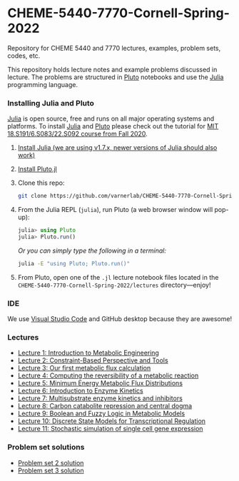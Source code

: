 # CHEME-5440-7770-Cornell-Spring-2022

Repository for CHEME 5440 and 7770 lectures, examples, problem sets, codes, etc.

This repository holds lecture notes and example problems discussed in lecture. The problems are structured in [Pluto](https://github.com/fonsp/Pluto.jl) notebooks and use the [Julia](https://julialang.org) programming language.

### Installing Julia and Pluto

[Julia](https://julialang.org) is open source, free and runs on all major operating systems and platforms. To install
[Julia](https://julialang.org) and [Pluto](https://github.com/fonsp/Pluto.jl) please check out the tutorial for
[MIT 18.S191/6.S083/22.S092 course from Fall 2020](https://computationalthinking.mit.edu/Fall20/installation/).

1. [Install Julia (we are using v1.7.x, newer versions of Julia should also work)](https://julialang.org/downloads/)
1. [Install Pluto.jl](https://github.com/fonsp/Pluto.jl#installation)
1. Clone this repo:

    ```bash
    git clone https://github.com/varnerlab/CHEME-5440-7770-Cornell-Spring-2022.git
    ```

1. From the Julia REPL (`julia`), run Pluto (a web browser window will pop-up):

    ```julia
    julia> using Pluto
    julia> Pluto.run()
    ```

    _Or you can simply type the following in a terminal:_

    ```bash
    julia -E "using Pluto; Pluto.run()"
    ```

1. From Pluto, open one of the `.jl` lecture notebook files located in the `CHEME-5440-7770-Cornell-Spring-2022/lectures` directory—enjoy!

### IDE

We use [Visual Studio Code](https://code.visualstudio.com) and GitHub desktop because they are awesome!

### Lectures

* [Lecture 1: Introduction to Metabolic Engineering](https://htmlview.glitch.me/?https://github.com/varnerlab/CHEME-5440-7770-Cornell-Spring-2022/blob/main/html/Lecture-1-5440-7770-S2022.jl.html)
* [Lecture 2: Constraint-Based Perspective and Tools](https://htmlview.glitch.me/?https://github.com/varnerlab/CHEME-5440-7770-Cornell-Spring-2022/blob/main/html/Lecture-2-5440-7770-S2022.jl.html)
* [Lecture 3: Our first metabolic flux calculation](https://htmlview.glitch.me/?https://github.com/varnerlab/CHEME-5440-7770-Cornell-Spring-2022/blob/main/html/Lecture-3-5440-7770-S2022.jl.html)
* [Lecture 4: Computing the reversibility of a metabolic reaction](https://htmlview.glitch.me/?https://github.com/varnerlab/CHEME-5440-7770-Cornell-Spring-2022/blob/main/html/Lecture-4-5440-7770-S2022.jl.html)
* [Lecture 5: Minimum Energy Metabolic Flux Distributions](https://htmlview.glitch.me/?https://github.com/varnerlab/CHEME-5440-7770-Cornell-Spring-2022/blob/main/html/Lecture-5-5440-7770-S2022.jl.html)
* [Lecture 6: Introduction to Enzyme Kinetics](https://htmlview.glitch.me/?https://github.com/varnerlab/CHEME-5440-7770-Cornell-Spring-2022/blob/main/html/Lecture-6-5440-7770-S2022.jl.html)
* [Lecture 7: Multisubstrate enzyme kinetics and inhibitors](https://htmlview.glitch.me/?https://github.com/varnerlab/CHEME-5440-7770-Cornell-Spring-2022/blob/main/html/Lecture-7-5440-7770-S2022.jl.html)
* [Lecture 8: Carbon catabolite repression and central dogma](https://htmlview.glitch.me/?https://github.com/varnerlab/CHEME-5440-7770-Cornell-Spring-2022/blob/main/html/Lecture-8-5440-7770-S2022.jl.html)
* [Lecture 9: Boolean and Fuzzy Logic in Metabolic Models](https://htmlview.glitch.me/?https://github.com/varnerlab/CHEME-5440-7770-Cornell-Spring-2022/blob/main/html/Lecture-9-5440-7770-S2022.jl.html)
* [Lecture 10: Discrete State Models for Transcriptional Regulation](https://htmlview.glitch.me/?https://github.com/varnerlab/CHEME-5440-7770-Cornell-Spring-2022/blob/main/html/Lecture-10-5440-7770-S2022.jl.html)
* [Lecture 11: Stochastic simulation of single cell gene expression](https://htmlview.glitch.me/?https://github.com/varnerlab/CHEME-5440-7770-Cornell-Spring-2022/blob/main/html/Lecture-11-5440-7770-S2022.jl.html)

### Problem set solutions

* [Problem set 2 solution](https://htmlview.glitch.me/?https://github.com/varnerlab/CHEME-5440-7770-Cornell-Spring-2022/blob/main/html/PS2-5440-7770-Soln.jl.html)
* [Problem set 3 solution](https://htmlview.glitch.me/?https://github.com/varnerlab/CHEME-5440-7770-Cornell-Spring-2022/blob/main/html/PS3-5440-7770-S2022-C2-Soln.jl.html)
